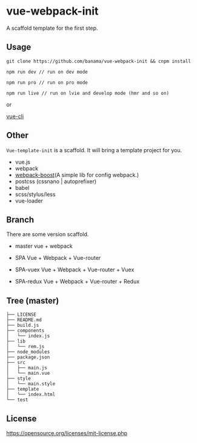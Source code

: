 # vue-webpack-init
A scaffold template for the first step.


## Usage
```
git clone https://github.com/banama/vue-webpack-init && cnpm install

npm run dev // run on dev mode

npm run pro // run on pro mode

npm run live // run on lvie and develop mode (hmr and so on)
```

or

[vue-cli](https://github.com/vuejs/vue-cli)

## Other

`Vue-template-init` is a scaffold. It will bring a template project for you.
* vue.js
* webpack
* [webpack-boost](https://github.com/banama/webpack-boost)(A simple lib for config webpack.)
* postcss (cssnano | autoprefixer)
* babel
* scss/stylus/less
* vue-loader

## Branch

There are some version scaffold.

* master  vue + webpack

* SPA  Vue + Webpack + Vue-router

* SPA-vuex Vue + Webpack + Vue-router + Vuex

* SPA-redux Vue + Webpack + Vue-router + Redux

## Tree (master)

```
├── LICENSE
├── README.md
├── build.js
├── components
│   └── index.js
├── lib
│   └── rem.js
├── node_modules
├── package.json
├── src
│   ├── main.js
│   └── main.vue
├── style
│   └── main.style
├── template
│   └── index.html
└── test
```

## License
https://opensource.org/licenses/mit-license.php
